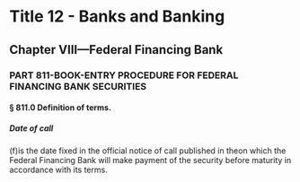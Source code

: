 
# Title 12 - Banks and Banking
## Chapter VIII—Federal Financing Bank
### PART 811-BOOK-ENTRY PROCEDURE FOR FEDERAL FINANCING BANK SECURITIES
#### § 811.0 Definition of terms.
##### Date of call

(f)is the date fixed in the official notice of call published in theon which the Federal Financing Bank will make payment of the security before maturity in accordance with its terms.
